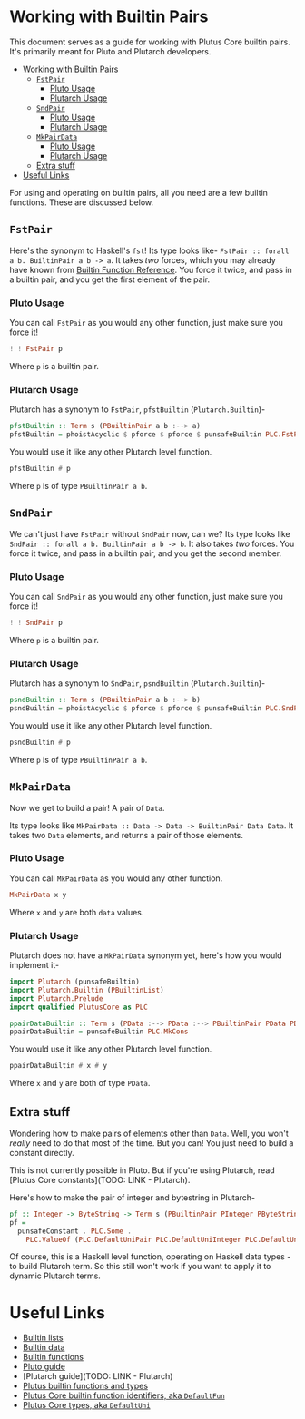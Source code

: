 # Working with Builtin Pairs
This document serves as a guide for working with Plutus Core builtin pairs. It's primarily meant for Pluto and Plutarch developers.

- [Working with Builtin Pairs](#working-with-builtin-pairs)
  - [`FstPair`](#fstpair)
    - [Pluto Usage](#pluto-usage)
    - [Plutarch Usage](#plutarch-usage)
  - [`SndPair`](#sndpair)
    - [Pluto Usage](#pluto-usage-1)
    - [Plutarch Usage](#plutarch-usage-1)
  - [`MkPairData`](#mkpairdata)
    - [Pluto Usage](#pluto-usage-2)
    - [Plutarch Usage](#plutarch-usage-2)
  - [Extra stuff](#extra-stuff)
- [Useful Links](#useful-links)

For using and operating on builtin pairs, all you need are a few builtin functions. These are discussed below.
## `FstPair`
Here's the synonym to Haskell's `fst`! Its type looks like- `FstPair :: forall a b. BuiltinPair a b -> a`. It takes *two* forces, which you may already have known from [Builtin Function Reference](./builtin-functions.md). You force it twice, and pass in a builtin pair, and you get the first element of the pair.

### Pluto Usage
You can call `FstPair` as you would any other function, just make sure you force it!
```hs
! ! FstPair p
```
Where `p` is a builtin pair.

### Plutarch Usage
Plutarch has a synonym to `FstPair`, `pfstBuiltin` (`Plutarch.Builtin`)-
```hs
pfstBuiltin :: Term s (PBuiltinPair a b :--> a)
pfstBuiltin = phoistAcyclic $ pforce $ pforce $ punsafeBuiltin PLC.FstPair
```

You would use it like any other Plutarch level function.
```hs
pfstBuiltin # p
```
Where `p` is of type `PBuiltinPair a b`.

## `SndPair`
We can't just have `FstPair` without `SndPair` now, can we? Its type looks like `SndPair :: forall a b. BuiltinPair a b -> b`. It also takes *two* forces. You force it twice, and pass in a builtin pair, and you get the second member.

### Pluto Usage
You can call `SndPair` as you would any other function, just make sure you force it!
```hs
! ! SndPair p
```
Where `p` is a builtin pair.

### Plutarch Usage
Plutarch has a synonym to `SndPair`, `psndBuiltin` (`Plutarch.Builtin`)-
```hs
psndBuiltin :: Term s (PBuiltinPair a b :--> b)
psndBuiltin = phoistAcyclic $ pforce $ pforce $ punsafeBuiltin PLC.SndPair
```

You would use it like any other Plutarch level function.
```hs
psndBuiltin # p
```
Where `p` is of type `PBuiltinPair a b`.

## `MkPairData`
Now we get to build a pair! A pair of `Data`.

Its type looks like `MkPairData :: Data -> Data -> BuiltinPair Data Data`. It takes two `Data` elements, and returns a pair of those elements.

### Pluto Usage
You can call `MkPairData` as you would any other function.
```hs
MkPairData x y
```
Where `x` and `y` are both `data` values.

### Plutarch Usage
Plutarch does not have a `MkPairData` synonym yet, here's how you would implement it-
```hs
import Plutarch (punsafeBuiltin)
import Plutarch.Builtin (PBuiltinList)
import Plutarch.Prelude
import qualified PlutusCore as PLC

ppairDataBuiltin :: Term s (PData :--> PData :--> PBuiltinPair PData PData)
ppairDataBuiltin = punsafeBuiltin PLC.MkCons
```

You would use it like any other Plutarch level function.
```hs
ppairDataBuiltin # x # y
```
Where `x` and `y` are both of type `PData`.

## Extra stuff
Wondering how to make pairs of elements other than `Data`. Well, you won't *really* need to do that most of the time. But you can! You just need to build a constant directly.

This is not currently possible in Pluto. But if you're using Plutarch, read [Plutus Core constants](TODO: LINK - Plutarch).

Here's how to make the pair of integer and bytestring in Plutarch-
```hs
pf :: Integer -> ByteString -> Term s (PBuiltinPair PInteger PByteString)
pf =
  punsafeConstant . PLC.Some .
    PLC.ValueOf (PLC.DefaultUniPair PLC.DefaultUniInteger PLC.DefaultUniByteString)
```

Of course, this is a Haskell level function, operating on Haskell data types - to build Plutarch term. So this still won't work if you want to apply it to dynamic Plutarch terms.

# Useful Links
* [Builtin lists](./builtin-lists.md)
* [Builtin data](./builtin-data.md)
* [Builtin functions](./builtin-functions.md)
* [Pluto guide](https://github.com/Plutonomicon/pluto/blob/main/GUIDE.md)
* [Plutarch guide](TODO: LINK - Plutarch)
* [Plutus builtin functions and types](https://staging.plutus.iohkdev.io/doc/haddock//plutus-tx/html/PlutusTx-Builtins-Internal.html)
* [Plutus Core builtin function identifiers, aka `DefaultFun`](https://staging.plutus.iohkdev.io/doc/haddock/plutus-core/html/PlutusCore.html#t:DefaultFun)
* [Plutus Core types, aka `DefaultUni`](https://staging.plutus.iohkdev.io/doc/haddock/plutus-core/html/PlutusCore.html#t:DefaultUni)
